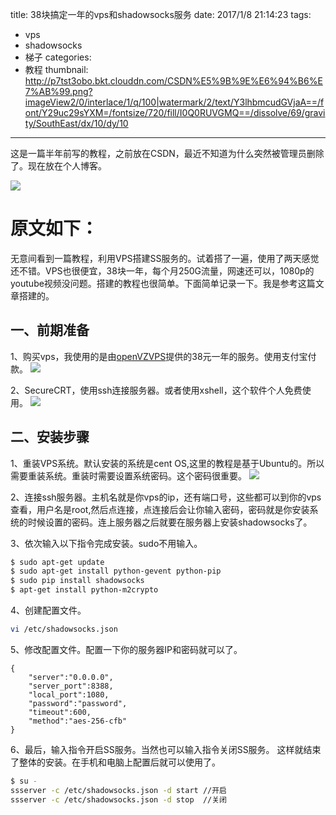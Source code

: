 title:  38块搞定一年的vps和shadowsocks服务
date: 2017/1/8 21:14:23
tags:
- vps
- shadowsocks
- 梯子
categories:
- 教程
thumbnail: http://p7tst3obo.bkt.clouddn.com/CSDN%E5%9B%9E%E6%94%B6%E7%AB%99.png?imageView2/0/interlace/1/q/100|watermark/2/text/Y3lhbmcudGVjaA==/font/Y29uc29sYXM=/fontsize/720/fill/I0Q0RUVGMQ==/dissolve/69/gravity/SouthEast/dx/10/dy/10
---


这是一篇半年前写的教程，之前放在CSDN，最近不知道为什么突然被管理员删除了。现在放在个人博客。

![](http://p7tst3obo.bkt.clouddn.com/CSDN%E5%9B%9E%E6%94%B6%E7%AB%99.png?imageView2/0/interlace/1/q/100|watermark/2/text/Y3lhbmcudGVjaA==/font/Y29uc29sYXM=/fontsize/720/fill/I0Q0RUVGMQ==/dissolve/69/gravity/SouthEast/dx/10/dy/10)

# 原文如下：

<!-- more -->

无意间看到一篇教程，利用VPS搭建SS服务的。试着搭了一遍，使用了两天感觉还不错。VPS也很便宜，38块一年，每个月250G流量，网速还可以，1080p的youtube视频没问题。搭建的教程也很简单。下面简单记录一下。我是参考这篇文章搭建的。

## 一、前期准备
1、购买vps，我使用的是由[openVZVPS](https://www.50vz.net/)提供的38元一年的服务。使用支付宝付款。
![](http://p7tst3obo.bkt.clouddn.com/20160630220341378?imageView2/0/interlace/1/q/100|watermark/2/text/Y3lhbmcudGVjaA==/font/Y29uc29sYXM=/fontsize/720/fill/I0Q0RUVGMQ==/dissolve/69/gravity/SouthEast/dx/10/dy/10)

2、SecureCRT，使用ssh连接服务器。或者使用xshell，这个软件个人免费使用。
![](http://p7tst3obo.bkt.clouddn.com/20160630220558149?imageView2/0/interlace/1/q/100|watermark/2/text/Y3lhbmcudGVjaA==/font/Y29uc29sYXM=/fontsize/720/fill/I0Q0RUVGMQ==/dissolve/69/gravity/SouthEast/dx/10/dy/10)

## 二、安装步骤
1、重装VPS系统。默认安装的系统是cent OS,这里的教程是基于Ubuntu的。所以需要重装系统。重装时需要设置系统密码。这个密码很重要。
![](http://p7tst3obo.bkt.clouddn.com/20160630220613614?imageView2/0/interlace/1/q/100|watermark/2/text/Y3lhbmcudGVjaA==/font/Y29uc29sYXM=/fontsize/720/fill/I0Q0RUVGMQ==/dissolve/69/gravity/SouthEast/dx/10/dy/10)

2、连接ssh服务器。主机名就是你vps的ip，还有端口号，这些都可以到你的vps查看，用户名是root,然后点连接，点连接后会让你输入密码，密码就是你安装系统的时候设置的密码。连上服务器之后就要在服务器上安装shadowsocks了。

3、依次输入以下指令完成安装。sudo不用输入。
```bash
$ sudo apt-get update
$ sudo apt-get install python-gevent python-pip
$ sudo pip install shadowsocks
$ apt-get install python-m2crypto
```

4、创建配置文件。
```bash
vi /etc/shadowsocks.json
```

5、修改配置文件。配置一下你的服务器IP和密码就可以了。
```
{
    "server":"0.0.0.0",
    "server_port":8388,
    "local_port":1080,
    "password":"password",
    "timeout":600,
    "method":"aes-256-cfb"
}
```

6、最后，输入指令开启SS服务。当然也可以输入指令关闭SS服务。
这样就结束了整体的安装。在手机和电脑上配置后就可以使用了。
```bash
$ su -
ssserver -c /etc/shadowsocks.json -d start //开启
ssserver -c /etc/shadowsocks.json -d stop  //关闭
```
